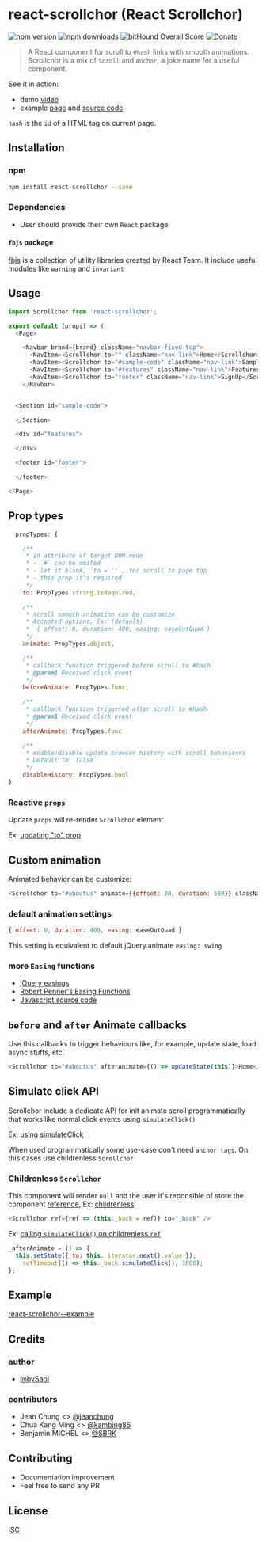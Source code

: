 # react-scrollchor (React Scrollchor)

[![npm version](https://badge.fury.io/js/react-scrollchor.svg)](https://badge.fury.io/js/react-scrollchor)
[![npm downloads](https://img.shields.io/npm/dm/react-scrollchor.svg?style=flat-square)](https://www.npmjs.com/package/react-scrollchor)
[![bitHound Overall Score](https://www.bithound.io/github/bySabi/react-scrollchor/badges/score.svg)](https://www.bithound.io/github/bySabi/react-scrollchor)
[![Donate](https://img.shields.io/badge/$-support-green.svg?style=flat-square)](https://paypal.me/bySabi/10)

> A React component for scroll to `#hash` links with smooth animations.
> Scrollchor is a mix of `Scroll` and `Anchor`, a joke name for a useful component.

See it in action:
* demo [video](https://github.com/bySabi/react-scrollchor/blob/example/demo/scrollchor.webm?raw=true)
* example [page](https://bySabi.github.com/react-scrollchor/) and [source code](https://github.com/bySabi/react-scrollchor/tree/example)


`hash` is the `id` of a HTML tag on current page.



## Installation

### npm

```bash
npm install react-scrollchor --save
```

### Dependencies
* User should provide their own `React` package


#### `fbjs` package
[fbjs](https://www.npmjs.com/package/fbjs) is a collection of utility libraries created by React Team. It include useful modules like `warning` and `invariant`


## Usage

```js
import Scrollchor from 'react-scrollchor';
```
```js
export default (props) => (
  <Page>

    <Navbar brand={brand} className="navbar-fixed-top">
      <NavItem><Scrollchor to="" className="nav-link">Home</Scrollchor></NavItem>
      <NavItem><Scrollchor to="#sample-code" className="nav-link">Sample</Scrollchor></NavItem>
      <NavItem><Scrollchor to="#features" className="nav-link">Features</Scrollchor></NavItem>
      <NavItem><Scrollchor to="footer" className="nav-link">SignUp</Scrollchor></NavItem>
    </Navbar>


  <Section id="sample-code">

  </Section>

  <div id="features">

  </div>

  <footer id="footer">

  </footer>

</Page>
```

## Prop types
```js
  propTypes: {

    /**
     * id attribute of target DOM node
     * - `#` can be omited
     * - let it blank, `to = ''`, for scroll to page top
     * - this prop it's required
     */
    to: PropTypes.string.isRequired,

    /**
     * scroll smooth animation can be customize
     * Accepted options, Ex: (default)
     *  { offset: 0, duration: 400, easing: easeOutQuad }
     */
    animate: PropTypes.object,

    /**
     * callback function triggered before scroll to #hash
     * @param1 Received click event
     */
    beforeAnimate: PropTypes.func,

    /**
     * callback function triggered after scroll to #hash
     * @param1 Received click event
     */
    afterAnimate: PropTypes.func

    /**
     * enable/disable update browser history with scroll behaviours
     * Default to `false`
     */
    disableHistory: PropTypes.bool
}
```
### Reactive `props`
Update `props` will re-render `Scrollchor` element

Ex: [updating  "to" prop](https://github.com/bySabi/react-scrollchor/blob/example/src/App.js#L28)

## Custom animation

Animated behavior can be customize:

```js
<Scrollchor to="#aboutus" animate={{offset: 20, duration: 600}} className="nav-link">Home</Scrollchor>
```

### default animation settings
```js
{ offset: 0, duration: 400, easing: easeOutQuad }
```
This setting is equivalent to default jQuery.animate `easing: swing`

### more `Easing` functions

* [jQuery easings](http://api.jqueryui.com/easings/)
* [Robert Penner's Easing Functions](http://robertpenner.com/easing/)
* [Javascript source code](https://github.com/danro/jquery-easing/blob/master/jquery.easing.js)


## `before` and `after` Animate callbacks
Use this callbacks to trigger behaviours like, for example, update state, load async stuffs, etc.
```js
<Scrollchor to="#aboutus" afterAnimate={() => updateState(this)}>Home</Scrollchor>
```

## Simulate click API
Scrollchor include a dedicate API for init animate scroll programmatically that works like normal click events using `simulateClick()`

Ex: [using simulateClick](https://github.com/bySabi/react-scrollchor/blob/example/src/App.js#L17)

When used programmatically some use-case don't need `anchor tags`. On this cases use childrenless `Scrollchor`

### Childrenless  `Scrollchor`
This component will render `null` and the user it's reponsible of store the component [reference](https://facebook.github.io/react/docs/refs-and-the-dom.html), Ex: [childrenless](https://github.com/bySabi/react-scrollchor/blob/example/src/App.js#L24)
```js
<Scrollchor ref={ref => (this._back = ref)} to="_back" />
```
Ex: [calling `simulateClick()` on childrenless `ref`](https://github.com/bySabi/react-scrollchor/blob/example/src/App.js#L17)
```js
_afterAnimate = () => {
  this.setState({ to: this._iterator.next().value });
    setTimeout(() => this._back.simulateClick(), 1000);
};
```

## Example

[react-scrollchor--example](https://github.com/bySabi/react-scrollchor/tree/example)

## Credits

### author
* [@bySabi](https://github.com/bySabi)

### contributors
* Jean Chung <> [@jeanchung](https://github.com/jeanchung)
* Chua Kang Ming <> [@kambing86](https://github.com/kambing86)
* Benjamin MICHEL <> [@SBRK](https://github.com/SBRK)

## Contributing

* Documentation improvement
* Feel free to send any PR

## License

[ISC][isc-license]

[isc-license]:./LICENSE
